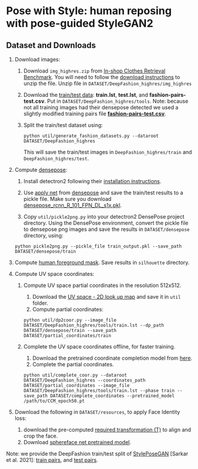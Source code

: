 # Pose with Style: human reposing with pose-guided StyleGAN2


## Dataset and Downloads
1. Download images:
   1. Download `img_highres.zip` from [In-shop Clothes Retrieval Benchmark](https://drive.google.com/drive/folders/0B7EVK8r0v71pYkd5TzBiclMzR00?resourcekey=0-fsjVShvqXP2517KnwaZ0zw). You will need to follow the [download instructions](http://mmlab.ie.cuhk.edu.hk/projects/DeepFashion.html) to unzip the file. Unzip file in `DATASET/DeepFashion_highres/img_highres`

   2. Download the [train/test data](https://drive.google.com/drive/folders/1BX3Bxh8KG01yKWViRY0WTyDWbJHju-SL): **train.lst**, **test.lst**, and **fashion-pairs-test.csv**. Put in `DATASET/DeepFashion_highres/tools`. Note: because not all training images had their densepose detected we used a slightly modified training pairs file [**fashion-pairs-test.csv**](https://filebox.ece.vt.edu/~Badour/pose-with-style/downloads/fashion-pairs-train.csv).

   3. Split the train/test dataset using:
      ```
      python util/generate_fashion_datasets.py --dataroot DATASET/DeepFashion_highres
      ```
      This will save the train/test images in `DeepFashion_highres/train` and `DeepFashion_highres/test`.

2. Compute [densepose](https://github.com/facebookresearch/detectron2/tree/master/projects/DensePose):
   1. Install detectron2 following their [installation instructions](https://github.com/facebookresearch/detectron2/blob/master/INSTALL.md).

   2. Use [apply net](https://github.com/facebookresearch/detectron2/blob/master/projects/DensePose/doc/TOOL_APPLY_NET.md) from [densepose](https://github.com/facebookresearch/detectron2/tree/master/projects/DensePose) and save the train/test results to a pickle file.
   Make sure you download [densepose_rcnn_R_101_FPN_DL_s1x.pkl](https://github.com/facebookresearch/detectron2/blob/master/projects/DensePose/doc/DENSEPOSE_IUV.md#ModelZoo).

   3. Copy `util/pickle2png.py` into your detectron2 DensePose project directory. Using the DensePose environment, convert the pickle file to densepose png images and save the results in `DATASET/densepose` directory, using:
   ```
   python pickle2png.py --pickle_file train_output.pkl --save_path DATASET/densepose/train
   ```

3. Compute [human foreground mask](https://github.com/Engineering-Course/CIHP_PGN). Save results in `silhouette` directory.

4. Compute UV space coordinates:
   1. Compute UV space partial coordinates in the resolution 512x512.
      1. Download the [UV space - 2D look up map](https://filebox.ece.vt.edu/~Badour/pose-with-style/downloads/dp_uv_lookup_256.npy) and save it in `util` folder.
      2. Compute partial coordinates:
      ```
      python util/dp2coor.py --image_file DATASET/DeepFashion_highres/tools/train.lst --dp_path DATASET/densepose/train --save_path DATASET/partial_coordinates/train
      ```

   2. Complete the UV space coordinates offline, for faster training.
      1. Download the pretrained coordinate completion model from [here](https://filebox.ece.vt.edu/~Badour/pose-with-style/downloads/CCM_epoch50.pt).
      2. Complete the partial coordinates.
      ```
      python util/complete_coor.py --dataroot DATASET/DeepFashion_highres --coordinates_path DATASET/partial_coordinates --image_file DATASET/DeepFashion_highres/tools/train.lst --phase train --save_path DATASET/complete_coordinates --pretrained_model /path/to/CCM_epoch50.pt
      ```

5. Download the following in `DATASET/resources`, to apply Face Identity loss:
      1. download the pre-computed [required transformation (T)](https://filebox.ece.vt.edu/~Badour/pose-with-style/downloads/train_face_T.pickle) to align and crop the face.
      2. Download [sphereface net pretrained model](https://filebox.ece.vt.edu/~Badour/pose-with-style/downloads/sphere20a_20171020.pth).

Note: we provide the DeepFashion train/test split of [StylePoseGAN](https://people.mpi-inf.mpg.de/~ksarkar/styleposegan/) [Sarkar et al. 2021]: [train pairs](https://filebox.ece.vt.edu/~Badour/pose-with-style/downloads/sarkar-phase-pairs-train.csv), and [test pairs](https://filebox.ece.vt.edu/~Badour/pose-with-style/downloads/sarkar-phase-pairs-test.csv).
